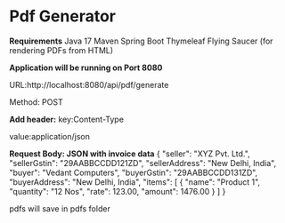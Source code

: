 # Pdf Generator

**Requirements**
Java 17
Maven
Spring Boot
Thymeleaf
Flying Saucer (for rendering PDFs from HTML)

**Application will be running on Port 8080**

URL:http://localhost:8080/api/pdf/generate

Method: POST

**Add header:** 
key:Content-Type

value:application/json


**Request Body: JSON with invoice data**
{
  "seller": "XYZ Pvt. Ltd.",
  "sellerGstin": "29AABBCCDD121ZD",
  "sellerAddress": "New Delhi, India",
  "buyer": "Vedant Computers",
  "buyerGstin": "29AABBCCDD131ZD",
  "buyerAddress": "New Delhi, India",
  "items": [
    {
      "name": "Product 1",
      "quantity": "12 Nos",
      "rate": 123.00,
      "amount": 1476.00
    }
  ]
}

 pdfs will save in pdfs folder 
